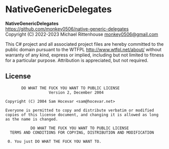 ﻿# NativeGenericDelegates
**NativeGenericDelegates**<br/>
<https://github.com/monkey0506/native-generic-delegates><br/>
Copyright (C) 2022-2023 Michael Rittenhouse <monkey0506@gmail.com>



This C# project and all associated project files are hereby committed to
the public domain pursuant to the WTFPL <http://www.wtfpl.net/about/>
without warranty of any kind, express or implied, including but not limited
to fitness for a particular purpose. Attribution is appreciated, but not
required.

## License

```
       DO WHAT THE FUCK YOU WANT TO PUBLIC LICENSE
                   Version 2, December 2004

Copyright (C) 2004 Sam Hocevar <sam@hocevar.net>

Everyone is permitted to copy and distribute verbatim or modified
copies of this license document, and changing it is allowed as long
as the name is changed.

           DO WHAT THE FUCK YOU WANT TO PUBLIC LICENSE
  TERMS AND CONDITIONS FOR COPYING, DISTRIBUTION AND MODIFICATION

 0. You just DO WHAT THE FUCK YOU WANT TO.
 ```
